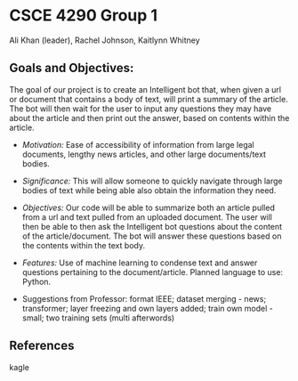 # CSCE 4290 Group 1
Ali Khan (leader), Rachel Johnson, Kaitlynn Whitney

## Goals and Objectives:
The goal of our project is to create an Intelligent bot that, when given a url or document that
contains a body of text, will print a summary of the article. The bot will then wait for the user to
input any questions they may have about the article and then print out the answer, based on
contents within the article.

- *Motivation:* Ease of accessibility of information from large legal documents, lengthy news
articles, and other large documents/text bodies.

- *Significance:* This will allow someone to quickly navigate through large bodies of text
while being able also obtain the information they need.

- *Objectives:* Our code will be able to summarize both an article pulled from a url and text
pulled from an uploaded document. The user will then be able to then ask the Intelligent
bot questions about the content of the article/document. The bot will answer these
questions based on the contents within the text body.

- *Features:* Use of machine learning to condense text and answer questions pertaining to
the document/article. Planned language to use: Python.

- Suggestions from Professor: format IEEE; dataset merging - news; transformer; layer freezing and own layers added; train own model - small; two training sets (multi afterwords)

## References
kagle
